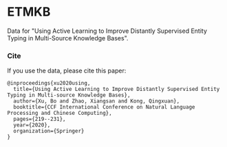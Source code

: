# ETMKB

Data for "Using Active Learning to Improve Distantly Supervised Entity Typing in Multi-Source Knowledge Bases".

### Cite

If you use the data, please cite this paper:

```
@inproceedings{xu2020using,
  title={Using Active Learning to Improve Distantly Supervised Entity Typing in Multi-source Knowledge Bases},
  author={Xu, Bo and Zhao, Xiangsan and Kong, Qingxuan},
  booktitle={CCF International Conference on Natural Language Processing and Chinese Computing},
  pages={219--231},
  year={2020},
  organization={Springer}
}
```

